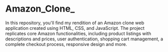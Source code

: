 # Amazon_Clone_
In this repository, you'll find my rendition of an Amazon clone web application created using HTML, CSS, and JavaScript. The project replicates core Amazon functionalities, including product listings with descriptions and prices, user authentication, shopping cart management, a complete checkout process, responsive design and more.

